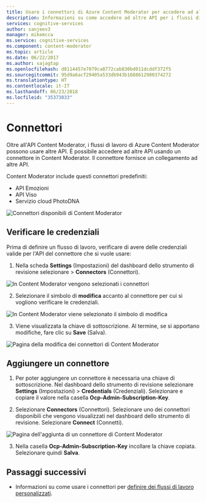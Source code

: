 ```yaml
---
title: Usare i connettori di Azure Content Moderator per accedere ad altre API | Microsoft Docs
description: Informazioni su come accedere ad altre API per i flussi di lavoro di Content Moderator usando i connettori.
services: cognitive-services
author: sanjeev3
manager: mikemcca
ms.service: cognitive-services
ms.component: content-moderator
ms.topic: article
ms.date: 06/22/2017
ms.author: sajagtap
ms.openlocfilehash: d8114457e7079ca8772cab830bd011dcddf372f5
ms.sourcegitcommit: 95d9a6acf29405a533db943b1688612980374272
ms.translationtype: HT
ms.contentlocale: it-IT
ms.lasthandoff: 06/23/2018
ms.locfileid: "35373033"
---
```

# <a name="connectors"></a>Connettori

Oltre all'API Content Moderator, i flussi di lavoro di Azure Content Moderator possono usare altre API. È possibile accedere ad altre API usando un connettore in Content Moderator. Il connettore fornisce un collegamento ad altre API.

Content Moderator include questi connettori predefiniti:

* API Emozioni
* API Viso
* Servizio cloud PhotoDNA

![Connettori disponibili di Content Moderator](images/connectors-1.png)

## <a name="verify-your-credentials"></a>Verificare le credenziali 

Prima di definire un flusso di lavoro, verificare di avere delle credenziali valide per l'API del connettore che si vuole usare:

1.  Nella scheda **Settings** (Impostazioni) del dashboard dello strumento di revisione selezionare  > **Connectors** (Connettori).

  ![In Content Moderator vengono selezionati i connettori](images/connectors-2.png)

2.  Selezionare il simbolo di **modifica** accanto al connettore per cui si vogliono verificare le credenziali.

  ![In Content Moderator viene selezionato il simbolo di modifica](images/connectors-3.png)

3.  Viene visualizzata la chiave di sottoscrizione. Al termine, se si apportano modifiche, fare clic su **Save** (Salva).

  ![Pagina della modifica dei connettori di Content Moderator](images/connectors-4-1.png)
 
## <a name="add-a-connector"></a>Aggiungere un connettore

1.  Per poter aggiungere un connettore è necessaria una chiave di sottoscrizione. Nel dashboard dello strumento di revisione selezionare **Settings** (Impostazioni)  > **Credentials** (Credenziali). Selezionare e copiare il valore nella casella **Ocp-Admin-Subscription-Key**.

2.  Selezionare **Connectors** (Connettori). Selezionare uno dei connettori disponibili che vengono visualizzati nel dashboard dello strumento di revisione. Selezionare **Connect** (Connetti). 

  ![Pagina dell'aggiunta di un connettore di Content Moderator](images/connectors-5.png)

3.  Nella casella **Ocp-Admin-Subscription-Key** incollare la chiave copiata. Selezionare quindi **Salva**.

## <a name="next-steps"></a>Passaggi successivi

* Informazioni su come usare i connettori per [definire dei flussi di lavoro personalizzati](workflows.md).
